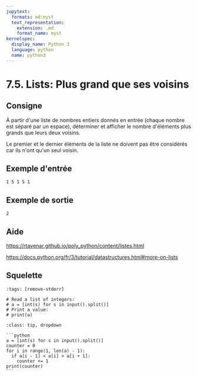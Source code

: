 ```yaml
---
jupytext:
  formats: md:myst
  text_representation:
    extension: .md
    format_name: myst
kernelspec:
  display_name: Python 3
  language: python
  name: python3
---
```


# 7.5. Lists: Plus grand que ses voisins

## Consigne

À partir d'une liste de nombres entiers donnés en entrée (chaque nombre est séparé par un espace), déterminer et afficher le nombre d'éléments plus grands que leurs deux voisins.

Le premier et le dernier éléments de  la liste ne doivent pas être considérés car ils n'ont qu'un seul voisin.

## Exemple d'entrée

```
1 5 1 5 1
```

## Exemple de sortie

```
2
```

## Aide

https://rtavenar.github.io/poly_python/content/listes.html

https://docs.python.org/fr/3/tutorial/datastructures.html#more-on-lists

## Squelette

```{code-cell} python
:tags: [remove-stderr]

# Read a list of integers:
# a = [int(s) for s in input().split()]
# Print a value:
# print(a)
```

````{admonition} Cliquez ici pour voir la solution
:class: tip, dropdown

```python
a = [int(s) for s in input().split()]
counter = 0
for i in range(1, len(a) - 1):
  if a[i - 1] < a[i] > a[i + 1]:
    counter += 1
print(counter)
```
````
